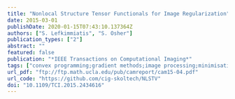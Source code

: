 ```yaml
---
title: "Nonlocal Structure Tensor Functionals for Image Regularization"
date: 2015-03-01
publishDate: 2020-01-15T07:43:10.137364Z
authors: ["S. Lefkimmiatis", "S. Osher"]
publication_types: ["2"]
abstract: ""
featured: false
publication: "*IEEE Transactions on Computational Imaging*"
tags: ["convex programming;gradient methods;image processing;minimisation;tensors;nonlocal structure tensor functionals;inverse imaging problems;nonlocal regularization methods;graph gradient;nonlocal energy functionals;standard image gradient;natural images;local structural image regularity;nonlocal image self-similarity;image location;convex optimization;minimization algorithm;splitting variable strategy;augmented Lagrangian formulation;alternating-direction methods;Tensile stress;Imaging;TV;Eigenvalues and eigenfunctions;Image reconstruction;Image edge detection;Standards;Image reconstruction;non-local regularization;structure tensor;total variation;convex optimization;Image reconstruction;nonlocal regularization;structure tensor;total variation;convex optimization"]
url_pdf: "ftp://ftp.math.ucla.edu/pub/camreport/cam15-04.pdf"
url_code: "https://github.com/cig-skoltech/NLSTV"
doi: "10.1109/TCI.2015.2434616"
---
```


